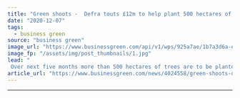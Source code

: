 ```yaml
---
title: "Green shoots -  Defra touts £12m to help plant 500 hectares of trees"
date: "2020-12-07"
tags: 
  - business green
source: "business green"
image_url: "https://www.businessgreen.com/api/v1/wps/925a7ae/1b7a3d6a-e394-4068-8390-b2780fa9afb8/6/trees-185x114.jpg"
image_fp: "/assets/img/post_thumbnails/1.jpg"
lead: "
 Over next five months more than 500 hectares of trees are to be planted in 10 community forests across England, the government has announced ..."
article_url: "https://www.businessgreen.com/news/4024558/green-shoots-defra-touts-gbp12m-help-plant-500-hectares-trees"
---
```


---
